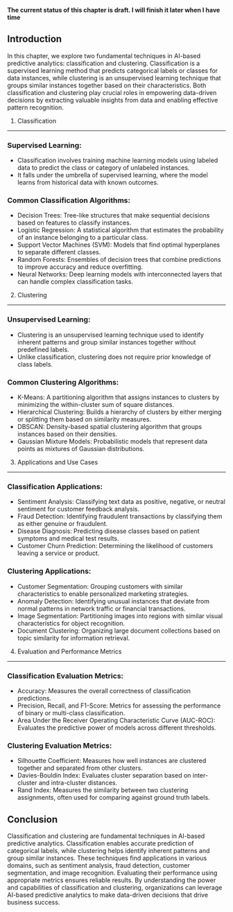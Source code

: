 **The current status of this chapter is draft. I will finish it later when I have time**

Introduction
------------

In this chapter, we explore two fundamental techniques in AI-based predictive analytics: classification and clustering. Classification is a supervised learning method that predicts categorical labels or classes for data instances, while clustering is an unsupervised learning technique that groups similar instances together based on their characteristics. Both classification and clustering play crucial roles in empowering data-driven decisions by extracting valuable insights from data and enabling effective pattern recognition.

1. Classification
-----------------

### Supervised Learning:

* Classification involves training machine learning models using labeled data to predict the class or category of unlabeled instances.
* It falls under the umbrella of supervised learning, where the model learns from historical data with known outcomes.

### Common Classification Algorithms:

* Decision Trees: Tree-like structures that make sequential decisions based on features to classify instances.
* Logistic Regression: A statistical algorithm that estimates the probability of an instance belonging to a particular class.
* Support Vector Machines (SVM): Models that find optimal hyperplanes to separate different classes.
* Random Forests: Ensembles of decision trees that combine predictions to improve accuracy and reduce overfitting.
* Neural Networks: Deep learning models with interconnected layers that can handle complex classification tasks.

2. Clustering
-------------

### Unsupervised Learning:

* Clustering is an unsupervised learning technique used to identify inherent patterns and group similar instances together without predefined labels.
* Unlike classification, clustering does not require prior knowledge of class labels.

### Common Clustering Algorithms:

* K-Means: A partitioning algorithm that assigns instances to clusters by minimizing the within-cluster sum of square distances.
* Hierarchical Clustering: Builds a hierarchy of clusters by either merging or splitting them based on similarity measures.
* DBSCAN: Density-based spatial clustering algorithm that groups instances based on their densities.
* Gaussian Mixture Models: Probabilistic models that represent data points as mixtures of Gaussian distributions.

3. Applications and Use Cases
-----------------------------

### Classification Applications:

* Sentiment Analysis: Classifying text data as positive, negative, or neutral sentiment for customer feedback analysis.
* Fraud Detection: Identifying fraudulent transactions by classifying them as either genuine or fraudulent.
* Disease Diagnosis: Predicting disease classes based on patient symptoms and medical test results.
* Customer Churn Prediction: Determining the likelihood of customers leaving a service or product.

### Clustering Applications:

* Customer Segmentation: Grouping customers with similar characteristics to enable personalized marketing strategies.
* Anomaly Detection: Identifying unusual instances that deviate from normal patterns in network traffic or financial transactions.
* Image Segmentation: Partitioning images into regions with similar visual characteristics for object recognition.
* Document Clustering: Organizing large document collections based on topic similarity for information retrieval.

4. Evaluation and Performance Metrics
-------------------------------------

### Classification Evaluation Metrics:

* Accuracy: Measures the overall correctness of classification predictions.
* Precision, Recall, and F1-Score: Metrics for assessing the performance of binary or multi-class classification.
* Area Under the Receiver Operating Characteristic Curve (AUC-ROC): Evaluates the predictive power of models across different thresholds.

### Clustering Evaluation Metrics:

* Silhouette Coefficient: Measures how well instances are clustered together and separated from other clusters.
* Davies-Bouldin Index: Evaluates cluster separation based on inter-cluster and intra-cluster distances.
* Rand Index: Measures the similarity between two clustering assignments, often used for comparing against ground truth labels.

Conclusion
----------

Classification and clustering are fundamental techniques in AI-based predictive analytics. Classification enables accurate prediction of categorical labels, while clustering helps identify inherent patterns and group similar instances. These techniques find applications in various domains, such as sentiment analysis, fraud detection, customer segmentation, and image recognition. Evaluating their performance using appropriate metrics ensures reliable results. By understanding the power and capabilities of classification and clustering, organizations can leverage AI-based predictive analytics to make data-driven decisions that drive business success.
